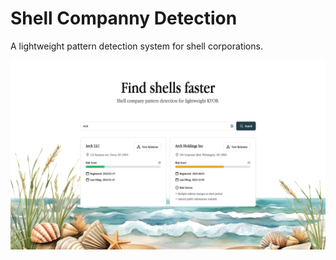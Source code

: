 # Shell Companny Detection

A lightweight pattern detection system for shell corporations.

![Preview](/app/img/preview.png)
